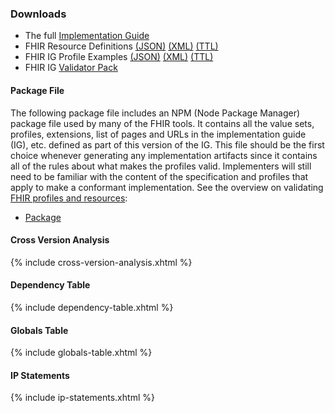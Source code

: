 ### Downloads
* The full [Implementation Guide](full-ig.zip)
* FHIR Resource Definitions [(JSON)](definitions.json.zip) [(XML)](definitions.xml.zip) [(TTL)](definitions.ttl.zip)
* FHIR IG Profile Examples [(JSON)](examples.json.zip) [(XML)](examples.xml.zip) [(TTL)](examples.ttl.zip)
* FHIR IG [Validator Pack](validator-hl7.fhir.us.safr.pack)

#### Package File
The following package file includes an NPM  (Node Package Manager) package file used by many of the FHIR tools. It contains all the value sets, profiles, extensions, list of pages and URLs in the implementation guide (IG), etc. defined as part of this version of the IG. This file should be the first choice whenever generating any implementation artifacts since it contains all of the rules about what makes the profiles valid. Implementers will still need to be familiar with the content of the specification and profiles that apply to make a conformant implementation. See the overview on validating <a href="{{site.data.fhir.path}}validation.html">FHIR profiles and resources</a>:

* [Package](package.tgz)

#### Cross Version Analysis

{% include cross-version-analysis.xhtml %}

#### Dependency Table

{% include dependency-table.xhtml %}

#### Globals Table

{% include globals-table.xhtml %}

#### IP Statements

{% include ip-statements.xhtml %}